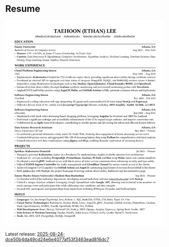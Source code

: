 # Resume

![resume](./assets/resume.png)

Latest release: [2025-08-24-dce50b4da49cd24e6e4077af53f3463ead816dc7](https://github.com/ethn1ee/resume/releases/tag/2025-08-24-dce50b4da49cd24e6e4077af53f3463ead816dc7)
